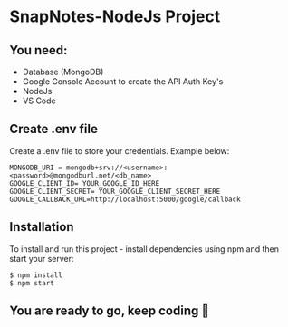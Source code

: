 # SnapNotes-NodeJs Project

## You need:
- Database (MongoDB)
- Google Console Account to create the API Auth Key's
- NodeJs
- VS Code

## Create .env file
Create a .env file to store your credentials. Example below:

```
MONGODB_URI = mongodb+srv://<username>:<password>@mongodburl.net/<db_name>
GOOGLE_CLIENT_ID= YOUR_GOOGLE_ID_HERE
GOOGLE_CLIENT_SECRET= YOUR_GOOGLE_CLIENT_SECRET_HERE
GOOGLE_CALLBACK_URL=http://localhost:5000/google/callback
```

## Installation
To install and run this project - install dependencies using npm and then start your server:

```
$ npm install
$ npm start
```

## You are ready to go, keep coding 💝
